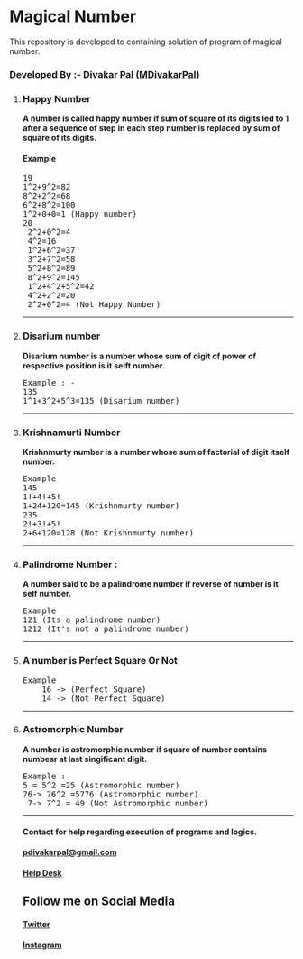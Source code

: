 # Magical Number
This repository is developed to containing solution of program of magical number.
<h3>Developed By :- Divakar Pal <a href="https://github.com/MDivakarPal">(MDivakarPal)</a></h3>
<ol>
  <li><h3>Happy Number </h3>
    <b>A number is called happy number if sum of square of its digits
led to 1 after a sequence of step in each step number is replaced by sum of
      square of its digits.</b><br>
    <h4>Example</h4>
    <pre>19
1^2+9^2=82
8^2+2^2=68
6^2+8^2=100
1^2+0+0=1 (Happy number)
20
 2^2+0^2=4
 4^2=16
 1^2+6^2=37
 3^2+7^2=58
 5^2+8^2=89
 8^2+9^2=145
 1^2+4^2+5^2=42
 4^2+2^2=20
 2^2+0^2=4 (Not Happy Number)</pre></li>
    <hr>
  <li><h3>Disarium number </h3>
<b>Disarium number is a number whose sum of digit of power of respective position is 
  it selft number.</b>
<pre>Example : -
135
1^1+3^2+5^3=135 (Disarium number)</pre></li><hr>
  <li><h3>Krishnamurti Number</h3>
    <b>Krishnmurty number is a number whose sum of factorial of digit itself number.</b>
<pre>Example
145
1!+4!+5!
1+24+120=145 (Krishnmurty number)
235
2!+3!+5!
2+6+120=128 (Not Krishnmurty number)</pre></li><hr>
  <li><h3>  Palindrome Number :</h3>
    <b>A number said to be a palindrome number if reverse of number is it self number.</b>
<pre>Example 
121 (Its a palindrome number)
1212 (It's not a palindrome number)</pre></li><hr>
  <li><h3>A number is Perfect Square Or Not</h3>
    <pre>Example
    16 -> (Perfect Square)
    14 -> (Not Perfect Square)</pre></li><hr>
  <li><h3>Astromorphic Number </h3>
<b>A number is astromorphic number if square of number contains numbesr at last singificant digit.</b>
<pre>Example :
5 = 5^2 =25 (Astromorphic number)
76-> 76^2 =5776 (Astromorphic number)
 7-> 7^2 = 49 (Not Astromorphic number)</pre></li><hr>

<h4>Contact for help regarding execution of programs and logics.</h4> 
<b><a href="https://mail.google.com/mail/u/1/#inbox?compose=VpCqJbPWSnzGvNkrQRMNcGvhqXHNQGGlnWRprSwjPqsRKsZtXNRSsWpwLCnjwNmJTPGxBGq">pdivakarpal@gmail.com</a></b>
<h4><a href="https://docs.google.com/forms/d/e/1FAIpQLSeT3cVPGKTGGD7Kln8Yxy5sykAtxC98U05jHiZJeSugyxiokA/viewform?usp=sf_link" target="_blank">Help Desk</a></h4>
<h2>Follow me on Social Media</h2>
<h4><a href="https://twitter.com/MDivakarPal">Twitter</a></h4>
<h4><a href="https://www.instagram.com/mdivakarpal/">Instagram</a></h4>

